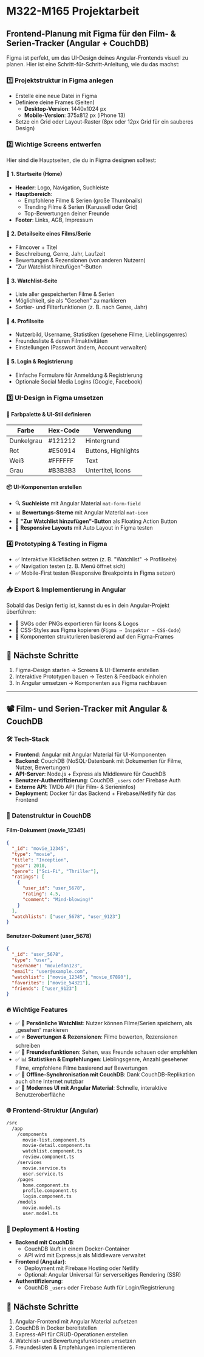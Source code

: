 # M322-M165 Projektarbeit

## Frontend-Planung mit Figma für den Film- & Serien-Tracker (Angular + CouchDB)

Figma ist perfekt, um das UI-Design deines Angular-Frontends visuell zu planen. Hier ist eine Schritt-für-Schritt-Anleitung, wie du das machst:

### 1️⃣ Projektstruktur in Figma anlegen
- Erstelle eine neue Datei in Figma
- Definiere deine Frames (Seiten)
  - **Desktop-Version**: 1440x1024 px
  - **Mobile-Version**: 375x812 px (iPhone 13)
- Setze ein Grid oder Layout-Raster (8px oder 12px Grid für ein sauberes Design)

### 2️⃣ Wichtige Screens entwerfen
Hier sind die Hauptseiten, die du in Figma designen solltest:

#### 📌 1. Startseite (Home)
- **Header**: Logo, Navigation, Suchleiste
- **Hauptbereich**:
  - Empfohlene Filme & Serien (große Thumbnails)
  - Trending Filme & Serien (Karussell oder Grid)
  - Top-Bewertungen deiner Freunde
- **Footer**: Links, AGB, Impressum

#### 📌 2. Detailseite eines Films/Serie
- Filmcover + Titel
- Beschreibung, Genre, Jahr, Laufzeit
- Bewertungen & Rezensionen (von anderen Nutzern)
- "Zur Watchlist hinzufügen"-Button

#### 📌 3. Watchlist-Seite
- Liste aller gespeicherten Filme & Serien
- Möglichkeit, sie als "Gesehen" zu markieren
- Sortier- und Filterfunktionen (z. B. nach Genre, Jahr)

#### 📌 4. Profilseite
- Nutzerbild, Username, Statistiken (gesehene Filme, Lieblingsgenres)
- Freundesliste & deren Filmaktivitäten
- Einstellungen (Passwort ändern, Account verwalten)

#### 📌 5. Login & Registrierung
- Einfache Formulare für Anmeldung & Registrierung
- Optionale Social Media Logins (Google, Facebook)

### 3️⃣ UI-Design in Figma umsetzen

#### 🎨 Farbpalette & UI-Stil definieren

| Farbe       | Hex-Code  | Verwendung                  |
|------------|----------|----------------------------|
| Dunkelgrau | #121212  | Hintergrund                 |
| Rot        | #E50914  | Buttons, Highlights         |
| Weiß       | #FFFFFF  | Text                         |
| Grau       | #B3B3B3  | Untertitel, Icons           |

#### 📦 UI-Komponenten erstellen
- 🔍 **Suchleiste** mit Angular Material `mat-form-field`
- 📊 **Bewertungs-Sterne** mit Angular Material `mat-icon`
- 🛑 **"Zur Watchlist hinzufügen"-Button** als Floating Action Button
- 📏 **Responsive Layouts** mit Auto Layout in Figma testen

### 4️⃣ Prototyping & Testing in Figma
- ✅ Interaktive Klickflächen setzen (z. B. "Watchlist" → Profilseite)
- ✅ Navigation testen (z. B. Menü öffnet sich)
- ✅ Mobile-First testen (Responsive Breakpoints in Figma setzen)

### 📥 Export & Implementierung in Angular
Sobald das Design fertig ist, kannst du es in dein Angular-Projekt überführen:
- 🔹 SVGs oder PNGs exportieren für Icons & Logos
- 🔹 CSS-Styles aus Figma kopieren (`Figma → Inspektor → CSS-Code`)
- 🔹 Komponenten strukturieren basierend auf den Figma-Frames

## 🚀 Nächste Schritte
1. Figma-Design starten → Screens & UI-Elemente erstellen
2. Interaktive Prototypen bauen → Testen & Feedback einholen
3. In Angular umsetzen → Komponenten aus Figma nachbauen

---

## 📽️ Film- und Serien-Tracker mit Angular & CouchDB

### 🛠️ Tech-Stack
- **Frontend**: Angular mit Angular Material für UI-Komponenten
- **Backend**: CouchDB (NoSQL-Datenbank mit Dokumenten für Filme, Nutzer, Bewertungen)
- **API-Server**: Node.js + Express als Middleware für CouchDB
- **Benutzer-Authentifizierung**: CouchDB `_users` oder Firebase Auth
- **Externe API**: TMDb API (für Film- & Serieninfos)
- **Deployment**: Docker für das Backend + Firebase/Netlify für das Frontend

### 📂 Datenstruktur in CouchDB

#### Film-Dokument (movie_12345)
```json
{
  "_id": "movie_12345",
  "type": "movie",
  "title": "Inception",
  "year": 2010,
  "genre": ["Sci-Fi", "Thriller"],
  "ratings": [
    {
      "user_id": "user_5678",
      "rating": 4.5,
      "comment": "Mind-blowing!"
    }
  ],
  "watchlists": ["user_5678", "user_9123"]
}
```

#### Benutzer-Dokument (user_5678)
```json
{
  "_id": "user_5678",
  "type": "user",
  "username": "moviefan123",
  "email": "user@example.com",
  "watchlist": ["movie_12345", "movie_67890"],
  "favorites": ["movie_54321"],
  "friends": ["user_9123"]
}
```

### 🔥 Wichtige Features
- ✅ 📌 **Persönliche Watchlist**: Nutzer können Filme/Serien speichern, als „gesehen“ markieren
- ✅ ⭐ **Bewertungen & Rezensionen**: Filme bewerten, Rezensionen schreiben
- ✅ 👥 **Freundesfunktionen**: Sehen, was Freunde schauen oder empfehlen
- ✅ 📊 **Statistiken & Empfehlungen**: Lieblingsgenre, Anzahl gesehener Filme, empfohlene Filme basierend auf Bewertungen
- ✅ 🔄 **Offline-Synchronisation mit CouchDB**: Dank CouchDB-Replikation auch ohne Internet nutzbar
- ✅ 🎨 **Modernes UI mit Angular Material**: Schnelle, interaktive Benutzeroberfläche

### 🌐 Frontend-Struktur (Angular)

```bash
/src
  /app
    /components
      movie-list.component.ts
      movie-detail.component.ts
      watchlist.component.ts
      review.component.ts
    /services
      movie.service.ts
      user.service.ts
    /pages
      home.component.ts
      profile.component.ts
      login.component.ts
    /models
      movie.model.ts
      user.model.ts
```

### 🚀 Deployment & Hosting
- **Backend mit CouchDB**:
  - CouchDB läuft in einem Docker-Container
  - API wird mit Express.js als Middleware verwaltet
- **Frontend (Angular)**:
  - Deployment mit Firebase Hosting oder Netlify
  - Optional: Angular Universal für serverseitiges Rendering (SSR)
- **Authentifizierung**:
  - CouchDB `_users` oder Firebase Auth für Login/Registrierung

## 📝 Nächste Schritte
1. Angular-Frontend mit Angular Material aufsetzen
2. CouchDB in Docker bereitstellen
3. Express-API für CRUD-Operationen erstellen
4. Watchlist- und Bewertungsfunktionen umsetzen
5. Freundeslisten & Empfehlungen implementieren

